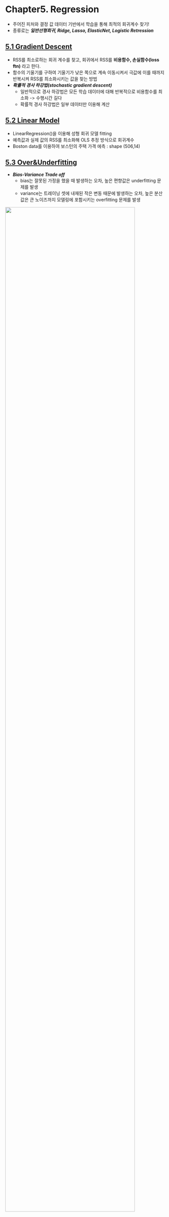 # Chapter5. Regression
- 주어진 피처와 결정 값 데이터 기반에서 학습을 통해 최적의 회귀계수 찾기!
- 종류로는 ***일반선형회귀, Ridge, Lasso, ElasticNet, Logistic Retression***

## [5.1 Gradient Descent](https://github.com/sohyuniii/Machine-learning/blob/master/5%EC%9E%A5_Regression/5.1%20Gradient%20Descent.ipynb)
- RSS를 최소로하는 회귀 계수를 찾고, 회귀에서 RSS를 **비용함수, 손실함수(loss ftn)** 라고 한다.
- 함수의 기울기를 구하여 기울기가 낮은 쪽으로 계속 이동시켜서 극값에 이를 때까지 반복시켜 RSS를 최소화시키는 값을 찾는 방법
- ***확률적 경사 하강법(stochastic gradient descent)***
  - 일반적으로 경사 하강법은 모든 학습 데이터에 대해 반복적으로 비용함수를 최소화 -> 수행시간 길다
  - 확률적 경사 하강법은 일부 데이터만 이용해 계산

## [5.2 Linear Model](https://github.com/sohyuniii/Machine-learning/blob/master/5%EC%9E%A5_Regression/5.2%20Linear%20Model.ipynb)
- LinearRegression()을 이용해 성형 회귀 모델 fitting
- 예측값과 실제 값의 RSS를 최소화해 OLS 추정 방식으로 회귀계수 
- Boston data를 이용하여 보스턴의 주택 가격 에측 : shape (506,14)

## [5.3 Over&Underfitting](https://github.com/sohyuniii/Machine-learning/blob/master/5%EC%9E%A5_Regression/5.3%20Over%26Underfitting.ipynb)
- ***Bias-Variance Trade off***
  - bias는 잘못된 가정을 했을 때 발생하는 오차, 높은 편향값은 underfitting 문제를 발생 
  - variance는 트레이닝 셋에 내재된 작은 변동 때문에 발생하는 오차, 높은 분산값은 큰 노이즈까지 모델링에 포함시키는 overfitting 문제를 발생 
<img src="https://user-images.githubusercontent.com/41772329/56736964-62b77b00-67a4-11e9-9b27-1ca75a0e20f6.png" width="90%">

## [5.4 Regularized Models](https://github.com/sohyuniii/Machine-learning/tree/master/5%EC%9E%A5_Regression)
- 비용 함수에 alpha값으로 패널티를 부여해 회귀 계수 값의 크기를 감소시켜 과적합을 개선하는 방식을 규제(Regularization)라고 한다.
- ***L2규제*** : 회귀계수의 제곱에 대해 패널티를 부여하는 방식 => ***Ridge***
- ***L1규제*** : 회귀계수의 절대값에 대해 패널티를 부여하는 방식 => ***Lasso***
- L2 규제 + L1 규제 => ***Elastic Net***

## [5.5 Logistic Regression](https://github.com/sohyuniii/Machine-learning/blob/master/5%EC%9E%A5_Regression/5.5%20Logistic%20Regression.ipynb)
- sigmoid 최적선을 찾고 이 시그모이드 함수의 반환값을 확률로 간주해 확률에 따라 분류를 결정
- 선형 회귀 방식을 기반으로, 시그모이드 함수를 ㅇ용해 분류를 수행하는 

## [5.6 Regression Tree](https://github.com/sohyuniii/Machine-learning/blob/master/5%EC%9E%A5_Regression/5.6%20Regression%20Tree.ipynb)
- 회귀를 위한 트리를 생성하고 이를 기반으로 회귀 예측
- 리프 토드에 속한 데이터 값의 평균을 구해 회귀 예측값을 계산

## Kaggle
- Bike Sharing Demand [Data](https://www.kaggle.com/c/bike-sharing-demand/data)
  - Goal : 자전거 대여 횟수 예측 (count)
  - count 분포가 오른쪽으로 왜곡 -> log 변환
  - 숫자형 카테고리 값 -> 원-핫 인코딩 
  
- House Prices [Data](https://www.kaggle.com/c/house-prices-advanced-regression-techniques/data)
